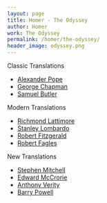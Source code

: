 ```yaml
---
layout: page
title: Homer - The Odyssey
author: Homer
work: The Odyssey
permalink: /homer/the-odyssey/
header_image: odyssey.png
---
```

Classic Translations

* [Alexander Pope](alexander-pope)
* [George Chapman](george-chapman)
* [Samuel Butler](samuel-butler)

Modern Translations

* [Richmond Lattimore](richmond-lattimore)
* [Stanley Lombardo](stanley-lombardo)
* [Robert Fitzgerald](robert-fitzgerald)
* [Robert Fagles](robert-fagles)

New Translations

* [Stephen Mitchell](stephen-mitchell)
* [Edward McCrorie](edward-mccrorie)
* [Anthony Verity](anthony-verity)
* [Barry Powell](barry-powell)
